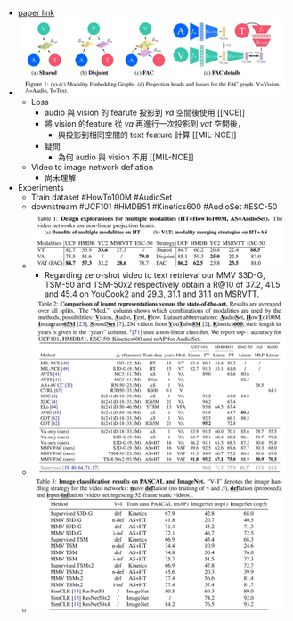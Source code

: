 - [paper link](https://proceedings.neurips.cc/paper/2020/hash/0060ef47b12160b9198302ebdb144dcf-Abstract.html)
- ![2022-07-07-20-05-38.jpeg](../assets/2022-07-07-20-05-38.jpeg)
	- Loss
		- audio 與 vision 的 fearute 投影到 $va$ 空間後使用 [[NCE]]
		- 將 vision 的feature 從 $va$ 再進行一次投影到 $vat$ 空間後，
			- 與投影到相同空間的 text feature 計算 [[MIL-NCE]]
		- 疑問
			- 為何 audio 與 vision 不用 [[MIL-NCE]]
	- Video to image network deflation
		- 尚未理解
- Experiments
	- Train dataset #HowTo100M #AudioSet
	- downstream #UCF101 #HMDB51 #Kinetics600 #AudioSet #ESC-50
	- ![2022-07-09-18-43-55.jpeg](../assets/2022-07-09-18-43-55.jpeg)
		- Regarding zero-shot video to text retrieval our MMV S3D-G, TSM-50 and TSM-50x2 respectively obtain a R@10 of 37.2, 41.5 and 45.4 on YouCook2 and 29.3, 31.1 and 31.1 on MSRVTT.
	- ![2022-07-09-18-44-18.jpeg](../assets/2022-07-09-18-44-18.jpeg)
	- ![2022-07-09-18-44-52.jpeg](../assets/2022-07-09-18-44-52.jpeg)